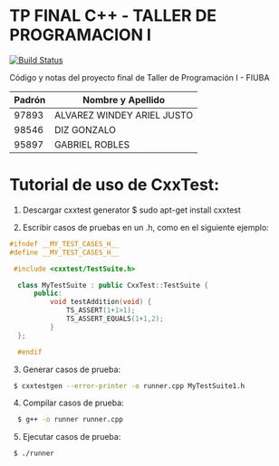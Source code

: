 


TP FINAL C++ - TALLER DE PROGRAMACION I
==========

[![Build Status](https://travis-ci.com/gabyrobles93/tp-final-taller.svg?token=Qx8C9xtSVWpLJwsqc4hb&branch=master)](https://travis-ci.com/gabyrobles93/tp-final-taller)

Código y notas del proyecto final de Taller de Programación I - FIUBA


| Padrón | Nombre y Apellido         |
|--------|---------------------------|
| 97893 | ALVAREZ WINDEY ARIEL JUSTO |
| 98546 | DIZ GONZALO                |
| 95897 | GABRIEL ROBLES             |

# Tutorial de uso de CxxTest:

1) Descargar cxxtest generator
 $ sudo apt-get install cxxtest

2) Escribir casos de pruebas en un .h, como en el siguiente ejemplo:

```c++
#ifndef __MY_TEST_CASES_H__
#define __MY_TEST_CASES_H__

 #include <cxxtest/TestSuite.h>

  class MyTestSuite : public CxxTest::TestSuite {
      public:
          void testAddition(void) {
              TS_ASSERT(1+1>1);
              TS_ASSERT_EQUALS(1+1,2);
          }
  };

  #endif
```
3) Generar casos de prueba:
```bash
 $ cxxtestgen --error-printer -o runner.cpp MyTestSuite1.h
```

4) Compilar casos de prueba:
```bash
  $ g++ -o runner runner.cpp
```

5) Ejecutar casos de prueba:
```bash
 $ ./runner
```
